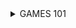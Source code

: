 
<details>
<summary>GAMES 101</summary>

- [线性代数复习](https://lemonsama123.github.io/notes/GAMES101/%E7%BA%BF%E6%80%A7%E4%BB%A3%E6%95%B0%E5%A4%8D%E4%B9%A0.html)
- [变换](https://lemonsama123.github.io/notes/GAMES101/%E5%8F%98%E6%8D%A2.html)
- [光栅化](https://lemonsama123.github.io/notes/GAMES101/%E5%85%89%E6%A0%85%E5%8C%96.html)
- [着色](https://lemonsama123.github.io/notes/GAMES101/%E7%9D%80%E8%89%B2.html)
- [几何](https://lemonsama123.github.io/notes/GAMES101/%E5%87%A0%E4%BD%95.html)
- [光线追踪](https://lemonsama123.github.io/notes/GAMES101/%E5%85%89%E7%BA%BF%E8%BF%BD%E8%B8%AA.html)
- [材质与外观](https://lemonsama123.github.io/notes/GAMES101/%E6%9D%90%E8%B4%A8%E4%B8%8E%E5%A4%96%E8%A7%82.html)
- [颜色与感知](https://lemonsama123.github.io/notes/GAMES101/%E9%A2%9C%E8%89%B2%E4%B8%8E%E6%84%9F%E7%9F%A5.html)
- [高级渲染主题](https://lemonsama123.github.io/notes/GAMES101/%E9%AB%98%E7%BA%A7%E6%B8%B2%E6%9F%93%E4%B8%BB%E9%A2%98.html)
- [相机、镜头和光场](https://lemonsama123.github.io/notes/GAMES101/%E7%9B%B8%E6%9C%BA%E3%80%81%E9%95%9C%E5%A4%B4%E5%92%8C%E5%85%89%E5%9C%BA.html)
- [动画](https://lemonsama123.github.io/notes/GAMES101/%E5%8A%A8%E7%94%BB.html)

</details>
